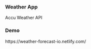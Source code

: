 <h3>Weather App</h3>
<p>Accu Weather API</p>
<h3>Demo</h3>
https://weather-forecast-io.netlify.com/
